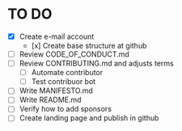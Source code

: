 # TO DO

- [x] Create e-mail account
   -    [x] Create base structure at github 
- [ ] Review CODE_OF_CONDUCT.md
- [ ] Review CONTRIBUTING.md and adjusts terms
   -   [ ] Automate contributor 
   -   [ ] Test contribuor bot
- [ ] Write MANIFESTO.md
- [ ] Write README.md
- [ ] Verify how to add sponsors
- [ ] Create landing page and publish in github
